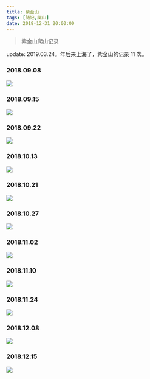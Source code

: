 ```yaml
---
title: 紫金山
tags: [随记,爬山]
date: 2018-12-31 20:00:00
---
```


> 紫金山爬山记录

update: 2019.03.24。年后来上海了，紫金山的记录 11 次。

<!--more-->

### 2018.09.08
![](https://beer-1256523277.cos.ap-shanghai.myqcloud.com/keep/2018.09.08.jpg
)


### 2018.09.15
![](https://beer-1256523277.cos.ap-shanghai.myqcloud.com/keep/2018.09.15.jpg
)
### 2018.09.22
![](https://beer-1256523277.cos.ap-shanghai.myqcloud.com/keep/2018.09.22.jpg
)
### 2018.10.13
![](https://beer-1256523277.cos.ap-shanghai.myqcloud.com/keep/2018.10.13.jpg
)
### 2018.10.21
![](https://beer-1256523277.cos.ap-shanghai.myqcloud.com/keep/2018.10.21.jpg
)
### 2018.10.27
![](https://beer-1256523277.cos.ap-shanghai.myqcloud.com/keep/2018.10.27.jpg
)
### 2018.11.02
![](https://beer-1256523277.cos.ap-shanghai.myqcloud.com/keep/2018.11.02.jpg
)
### 2018.11.10
![](https://beer-1256523277.cos.ap-shanghai.myqcloud.com/keep/2018.11.10/jpg
)
### 2018.11.24
![](https://beer-1256523277.cos.ap-shanghai.myqcloud.com/keep/2018.11.24.jpg
)
### 2018.12.08
 ![](https://beer-1256523277.cos.ap-shanghai.myqcloud.com/keep/2018.12.08.jpg)

### 2018.12.15

![](https://beer-1256523277.cos.ap-shanghai.myqcloud.com/keep/2018.12.15.jpg)